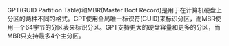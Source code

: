 GPT(GUID Partition Table)和MBR(Master Boot Record)是用于在计算机硬盘上分区的两种不同的格式。GPT使用全局唯一标识符(GUID)来标识分区，而MBR使用一个64字节的分区表来标识分区。GPT支持更大的硬盘容量和更多的分区，而MBR只支持最多4个主分区。